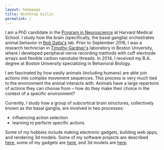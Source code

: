 ```yaml
---
layout: homepage
title: Winthrop Gillis
permalink: /
---
```


I am a PhD candidate in the [Program in Neuroscience](http://www.hms.harvard.edu/dms/neuroscience/) at Harvard Medical School.
I study how the brain (specifically, the basal ganglia) orchestrates animal behavior in [Bob Datta's](http://datta.hms.harvard.edu/research_new2.html) lab.
Prior to September 2016, I was a research technician in [Timothy Gardner's](http://people.bu.edu/timothyg/) laboratory in Boston University, where I developed peripheral nerve recording methods with cuff electrode arrays and flexible carbon nanotube threads.
In 2014, I received my B.A. degree at Boston University specializing in Behavioral Biology.

I am fascinated by how easily animals (including humans) are able join actions into complex movement sequences.
This process is very much tied to the environment the animal interacts with.
Animals have a large repertoire of actions they can choose from – how do they make their choice in the context of a specific environment?

Currently, I study how a group of subcortical brain structures, collectively known as the basal ganglia, are involved in two processes:
- influencing action selection
- learning to perform specific actions

<!--TODO: expand upon my project somewhat-->

Some of my hobbies include making electronic gadgets, building web apps, and rendering 3d models. Some of my software projects are described [here](software/), some of my gadgets are [here](blog/), and 3d models are [here](gallery/).
